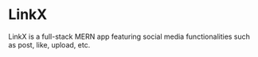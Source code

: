 # LinkX

LinkX is a full-stack MERN app featuring social media functionalities such as post, like, upload, etc.
